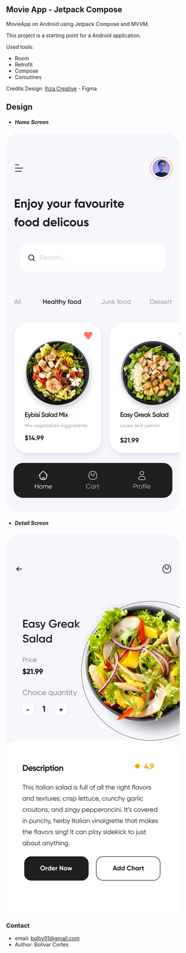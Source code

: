 ## Movie App - Jetpack Compose

MovieApp on Android using Jetpack Compose and MVVM.

This project is a starting point for a Android application.

Used tools:
- Room
- Retrofit
- Compose
- Coroutines

Credits Design: [Ihza Creative](https://www.figma.com/community/file/1047722855993806321) - Figma

## Design

* ##### Home Screen
![Design travel app ui](https://raw.githubusercontent.com/bolhy91/FoodDeliveryAppUI/main/design/home.jpg)

* ##### Detail Screen
![Design travel app ui](https://raw.githubusercontent.com/bolhy91/FoodDeliveryAppUI/main/design/detail.jpg)

### Contact
* email: bolhy91@gmail.com
* Author: Bolívar Cortes